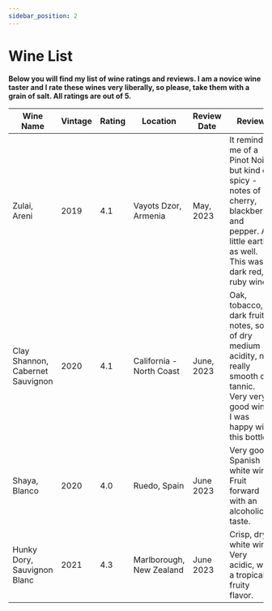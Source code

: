 ```yaml
---
sidebar_position: 2
---
```


# Wine List 

**Below you will find my list of wine ratings and reviews. I am a novice wine taster and I rate these wines very liberally, so please, take them with a grain of salt. All ratings are out of 5.**

| Wine Name | Vintage | Rating | Location | Review Date | Review |
|-----------|---------|--------|----------|-------|--------|
| Zulai, Areni  | 2019    | 4.1    | Vayots Dzor, Armenia   | May, 2023 | It reminded me of a Pinot Noir, but kind of spicy - notes of cherry, blackberry, and pepper. A little earthy as well. This was a dark red, ruby wine. |
| Clay Shannon, Cabernet Sauvignon  | 2020    | 4.1    |  California - North Coast  | June, 2023 | Oak, tobacco, dark fruit notes, sort of dry medium acidity, not really smooth or tannic. Very very good wine, I was happy with this bottle. |
| Shaya, Blanco   | 2020    | 4.0    | Ruedo, Spain    | June 2023 | Very good Spanish white wine. Fruit forward with an alcoholic taste. |
| Hunky Dory, Sauvignon Blanc   | 2021    | 4.3    | Marlborough, New Zealand | June 2023 | Crisp, dry white wine. Very acidic, with a tropical fruity flavor. |